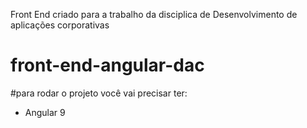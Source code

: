 Front End criado para a trabalho da disciplica de Desenvolvimento de aplicações corporativas 

# front-end-angular-dac

#para rodar o projeto você vai precisar ter: 
  - Angular 9 
  
